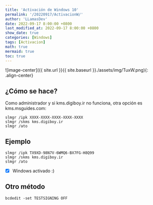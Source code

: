 ```yaml
---
title: 'Activación de Windows 10'
permalink: '/20220917/ActivacionW/'
author: 'LLamasDev'
date: 2022-09-17 8:00:00 +0800
last_modified_at: 2022-09-17 8:00:00 +0800
show_date: true
categories: [Windows]
tags: [Activacion]
math: true
mermaid: true
toc: true
---
```


![image-center]({{ site.url }}{{ site.baseurl }}./assets/img/TuxW.png){: .align-center}

## ¿Cómo se hace?

Como administrador y si kms.digiboy.ir no funciona, otra opción es kms.msguides.com:
```console
slmgr /ipk XXXX-XXXX-XXXX-XXXX-XXXX
slmgr /skms kms.digiboy.ir
slmgr /ato
```

## Ejemplo

```console
slmgr /ipk TX9XD-98N7V-6WMQ6-BX7FG-H8Q99
slmgr /skms kms.digiboy.ir
slmgr /ato
```

- [x] Windows activado :)

## Otro método

```console
bcdedit -set TESTSIGNING OFF
```